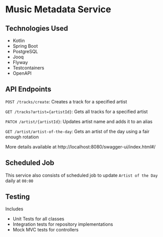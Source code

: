 # Music Metadata Service

## Technologies Used

- Kotlin
- Spring Boot
- PostgreSQL
- Jooq
- Flyway
- Testcontainers
- OpenAPI

## API Endpoints

`POST /tracks/create`: Creates a track for a specified artist

`GET /tracks?artist={artistId}`: Gets all tracks for a specified artist

`PATCH /artist/{artistId}`: Updates artist name and adds it to an alias

`GET /artist/artist-of-the-day`: Gets an artist of the day using a fair enough rotation

More details available at http://localhost:8080/swagger-ui/index.html#/

## Scheduled Job

This service also consists of scheduled job to update `Artist of the Day` daily at `00:00`

## Testing

Includes

- Unit Tests for all classes
- Integration tests for repository implementations
- Mock MVC tests for controllers 